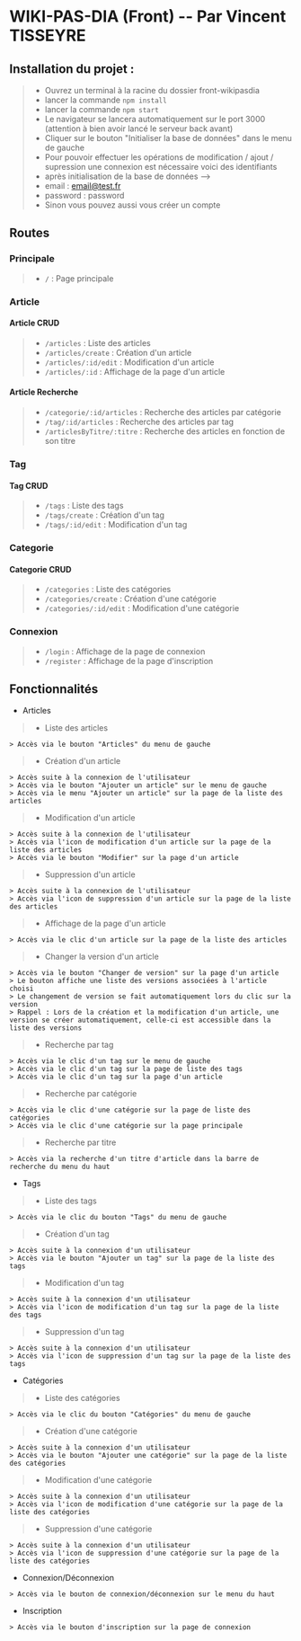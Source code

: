 # WIKI-PAS-DIA (Front) -- Par Vincent TISSEYRE

## Installation du projet :

> - Ouvrez un terminal à la racine du dossier front-wikipasdia
> - lancer la commande `npm install`
> - lancer la commande `npm start`
> - Le navigateur se lancera automatiquement sur le port 3000 (attention à bien avoir lancé le serveur back avant)
> - Cliquer sur le bouton "Initialiser la base de données" dans le menu de gauche
> - Pour pouvoir effectuer les opérations de modification / ajout / supression une connexion est nécessaire voici des identifiants 
> - après initialisation de la base de données --> 
> - email : email@test.fr
> - password : password
> - Sinon vous pouvez aussi vous créer un compte

## Routes

### Principale

> - `/` : Page principale

### Article

#### Article CRUD

> - `/articles` : Liste des articles
> - `/articles/create` : Création d'un article
> - `/articles/:id/edit` : Modification d'un article
> - `/articles/:id` : Affichage de la page d'un article

#### Article Recherche

> - `/categorie/:id/articles` : Recherche des articles par catégorie
> - `/tag/:id/articles` : Recherche des articles par tag
> - `/articlesByTitre/:titre` : Recherche des articles en fonction de son titre

### Tag

#### Tag CRUD

> - `/tags` : Liste des tags
> - `/tags/create` : Création d'un tag
> - `/tags/:id/edit` : Modification d'un tag

### Categorie

#### Categorie CRUD

> - `/categories` : Liste des catégories
> - `/categories/create` : Création d'une catégorie
> - `/categories/:id/edit` : Modification d'une catégorie

### Connexion

> - `/login` : Affichage de la page de connexion
> - `/register` : Affichage de la page d'inscription

## Fonctionnalités

- Articles
> - Liste des articles
```
> Accès via le bouton "Articles" du menu de gauche
```

> - Création d'un article
```
> Accès suite à la connexion de l'utilisateur
> Accès via le bouton "Ajouter un article" sur le menu de gauche
> Accès via le menu "Ajouter un article" sur la page de la liste des articles
```

> - Modification d'un article
```
> Accès suite à la connexion de l'utilisateur
> Accès via l'icon de modification d'un article sur la page de la liste des articles
> Accès via le bouton "Modifier" sur la page d'un article
```

> - Suppression d'un article
```
> Accès suite à la connexion de l'utilisateur
> Accès via l'icon de suppression d'un article sur la page de la liste des articles
```

> - Affichage de la page d'un article
```
> Accès via le clic d'un article sur la page de la liste des articles
```

> - Changer la version d'un article
```
> Accès via le bouton "Changer de version" sur la page d'un article
> Le bouton affiche une liste des versions associées à l'article choisi
> Le changement de version se fait automatiquement lors du clic sur la version
> Rappel : Lors de la création et la modification d'un article, une version se créer automatiquement, celle-ci est accessible dans la liste des versions
```

> - Recherche par tag
```
> Accès via le clic d'un tag sur le menu de gauche
> Accès via le clic d'un tag sur la page de liste des tags
> Accès via le clic d'un tag sur la page d'un article
```

> - Recherche par catégorie
```
> Accès via le clic d'une catégorie sur la page de liste des catégories
> Accès via le clic d'une catégorie sur la page principale
```

> - Recherche par titre
```
> Accès via la recherche d'un titre d'article dans la barre de recherche du menu du haut
```

- Tags

> - Liste des tags
```
> Accès via le clic du bouton "Tags" du menu de gauche
```

> - Création d'un tag
```
> Accès suite à la connexion d'un utilisateur
> Accès via le bouton "Ajouter un tag" sur la page de la liste des tags
```

> - Modification d'un tag
```
> Accès suite à la connexion d'un utilisateur
> Accès via l'icon de modification d'un tag sur la page de la liste des tags
```

> - Suppression d'un tag
```
> Accès suite à la connexion d'un utilisateur
> Accès via l'icon de suppression d'un tag sur la page de la liste des tags
```

- Catégories

> - Liste des catégories
```
> Accès via le clic du bouton "Catégories" du menu de gauche
```

> - Création d'une catégorie
```
> Accès suite à la connexion d'un utilisateur
> Accès via le bouton "Ajouter une catégorie" sur la page de la liste des catégories
```

> - Modification d'une catégorie
```
> Accès suite à la connexion d'un utilisateur
> Accès via l'icon de modification d'une catégorie sur la page de la liste des catégories
```

> - Suppression d'une catégorie
```
> Accès suite à la connexion d'un utilisateur
> Accès via l'icon de suppression d'une catégorie sur la page de la liste des catégories
```

- Connexion/Déconnexion
```
> Accès via le bouton de connexion/déconnexion sur le menu du haut
```

- Inscription
```
> Accès via le bouton d'inscription sur la page de connexion
```
